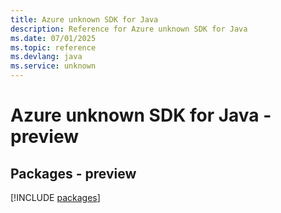 ```yaml
---
title: Azure unknown SDK for Java
description: Reference for Azure unknown SDK for Java
ms.date: 07/01/2025
ms.topic: reference
ms.devlang: java
ms.service: unknown
---
```

# Azure unknown SDK for Java - preview
## Packages - preview
[!INCLUDE [packages](unknown-index.md)]
